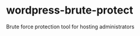 wordpress-brute-protect
=======================

Brute force protection tool for hosting administrators